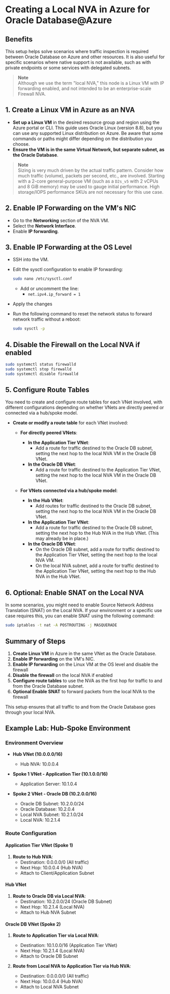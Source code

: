 # Creating a Local NVA in Azure for Oracle Database@Azure

## Benefits

This setup helps solve scenarios where traffic inspection is required between Oracle Database on Azure and other resources. It is also useful for specific scenarios where native support is not available, such as with private endpoints or some services with delegated subnets.

> **Note**  
> Although we use the term "local NVA," this node is a Linux VM with IP forwarding enabled, and not intended to be an enterprise-scale Firewall NVA.

## 1. Create a Linux VM in Azure as an NVA

- **Set up a Linux VM** in the desired resource group and region using the Azure portal or CLI. This guide uses Oracle Linux (version 8.8), but you can use any supported Linux distribution on Azure. Be aware that some commands or paths might differ depending on the distribution you choose.
- **Ensure the VM is in the same Virtual Network, but separate subnet, as the Oracle Database**.

> **Note**  
> Sizing is very much driven by the actual traffic pattern. Consider how much traffic (volume), packets per second, etc., are involved. Starting with a 2-core general-purpose VM (such as a `D2s_v5` with 2 vCPUs and 8 GiB memory) may be used to gauge initial performance. High storage/IOPS performance SKUs are not necessary for this use case.

## 2. Enable IP Forwarding on the VM's NIC

- Go to the **Networking** section of the NVA VM.
- Select the **Network Interface**.
- Enable **IP forwarding**.

## 3. Enable IP Forwarding at the OS Level

- SSH into the VM.
- Edit the sysctl configuration to enable IP forwarding:
  ```bash
  sudo nano /etc/sysctl.conf
  ```
  - Add or uncomment the line:
    - `net.ipv4.ip_forward = 1`
- Apply the changes
- Run the following command to reset the network status to forward network traffic without a reboot:

  ```bash
  sudo sysctl -p
  ```

## 4. Disable the Firewall on the Local NVA if enabled

```bash
sudo systemctl status firewalld
sudo systemctl stop firewalld
sudo systemctl disable firewalld
```

## 5. Configure Route Tables

You need to create and configure route tables for each VNet involved, with different configurations depending on whether VNets are directly peered or connected via a hub/spoke model.

- **Create or modify a route table** for each VNet involved:

  - **For directly peered VNets**:

    - **In the Application Tier VNet**:
      - Add a route for traffic destined to the Oracle DB subnet, setting the next hop to the local NVA VM in the Oracle DB VNet.
    - **In the Oracle DB VNet**:
      - Add a route for traffic destined to the Application Tier VNet, setting the next hop to the local NVA VM in the Oracle DB VNet.

  - **For VNets connected via a hub/spoke model**:
    - **In the Hub VNet**:
      - Add routes for traffic destined to the Oracle DB subnet, setting the next hop to the local NVA VM in the Oracle DB VNet.
    - **In the Application Tier VNet**:
      - Add a route for traffic destined to the Oracle DB subnet, setting the next hop to the Hub NVA in the Hub VNet. (This may already be in place.)
    - **In the Oracle DB VNet**:
      - On the Oracle DB subnet, add a route for traffic destined to the Application Tier VNet, setting the next hop to the local NVA VM.
      - On the local NVA subnet, add a route for traffic destined to the Application Tier VNet, setting the next hop to the Hub NVA in the Hub VNet.

## 6. Optional: Enable SNAT on the Local NVA

In some scenarios, you might need to enable Source Network Address Translation (SNAT) on the Local NVA. If your environment or a specific use case requires this, you can enable SNAT using the following command:

```bash
sudo iptables -t nat -A POSTROUTING -j MASQUERADE
```

## Summary of Steps

1. **Create Linux VM** in Azure in the same VNet as the Oracle Database.
2. **Enable IP forwarding** on the VM's NIC.
3. **Enable IP forwarding** on the Linux VM at the OS level and disable the firewall
4. **Disable the firewall** on the local NVA if enabled
5. **Configure route tables** to use the NVA as the first hop for traffic to and from the Oracle Database subnet.
6. **Optional Enable SNAT** to forward packets from the local NVA to the firewall

This setup ensures that all traffic to and from the Oracle Database goes through your local NVA.

## Example Lab: Hub-Spoke Environment

### Environment Overview

- **Hub VNet (10.0.0.0/16)**

  - Hub NVA: 10.0.0.4

- **Spoke 1 VNet - Application Tier (10.1.0.0/16)**

  - Application Server: 10.1.0.4

- **Spoke 2 VNet - Oracle DB (10.2.0.0/16)**
  - Oracle DB Subnet: 10.2.0.0/24
  - Oracle Database: 10.2.0.4
  - Local NVA Subnet: 10.2.1.0/24
  - Local NVA: 10.2.1.4

### Route Configuration

#### Application Tier VNet (Spoke 1)

1. **Route to Hub NVA**:
   - Destination: 0.0.0.0/0 (All traffic)
   - Next Hop: 10.0.0.4 (Hub NVA)
   - Attach to Client/Application Subnet

#### Hub VNet

1. **Route to Oracle DB via Local NVA**:
   - Destination: 10.2.0.0/24 (Oracle DB Subnet)
   - Next Hop: 10.2.1.4 (Local NVA)
   - Attach to Hub NVA Subnet

#### Oracle DB VNet (Spoke 2)

1. **Route to Application Tier via Local NVA**:

   - Destination: 10.1.0.0/16 (Application Tier VNet)
   - Next Hop: 10.2.1.4 (Local NVA)
   - Attach to Oracle DB Subnet

2. **Route from Local NVA to Application Tier via Hub NVA**:
   - Destination: 0.0.0.0/0 (All traffic)
   - Next Hop: 10.0.0.4 (Hub NVA)
   - Attach to Local NVA Subnet

